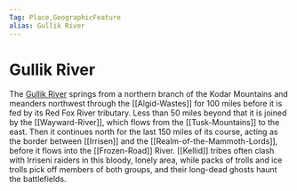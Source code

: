```yaml
---
Tag: Place,GeographicFeature
alias: Gullik River
---
```

# Gullik River
The [Gullik River](https://pathfinderwiki.com/wiki/Gullik_River) springs from a northern branch of the Kodar Mountains and meanders northwest through the [[Algid-Wastes]] for 100 miles before it is fed by its Red Fox River tributary. Less than 50 miles beyond that it is joined by the [[Wayward-River]], which flows from the [[Tusk-Mountains]] to the east. Then it continues north for the last 150 miles of its course, acting as the border between [[Irrisen]] and the [[Realm-of-the-Mammoth-Lords]], before it flows into the [[Frozen-Road]] River. [[Kellid]] tribes often clash with Irriseni raiders in this bloody, lonely area, while packs of trolls and ice trolls pick off members of both groups, and their long-dead ghosts haunt the battlefields. 